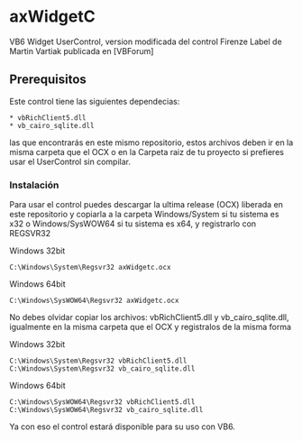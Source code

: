 # axWidgetC
VB6 Widget UserControl, version modificada del control Firenze Label de Martin Vartiak publicada en [VBForum]

## Prerequisitos

Este control tiene las siguientes dependecias:
```
* vbRichClient5.dll
* vb_cairo_sqlite.dll
```
las que encontrarás en este mismo repositorio, estos archivos deben ir en la misma carpeta que el OCX o en la Carpeta raiz de tu proyecto si prefieres usar el UserControl sin compilar.

### Instalación

Para usar el control puedes descargar la ultima release (OCX) liberada en este repositorio y copiarla a la carpeta Windows/System si tu sistema es x32 o Windows/SysWOW64 si tu sistema es x64, y registrarlo con REGSVR32

Windows 32bit
```
C:\Windows\System\Regsvr32 axWidgetc.ocx
```

Windows 64bit
```
C:\Windows\SysWOW64\Regsvr32 axWidgetc.ocx
```

No debes olvidar copiar los archivos: vbRichClient5.dll y vb_cairo_sqlite.dll, igualmente en la misma carpeta que el OCX y registralos de la misma forma

Windows 32bit
```
C:\Windows\System\Regsvr32 vbRichClient5.dll
C:\Windows\System\Regsvr32 vb_cairo_sqlite.dll
```

Windows 64bit
```
C:\Windows\SysWOW64\Regsvr32 vbRichClient5.dll
C:\Windows\SysWOW64\Regsvr32 vb_cairo_sqlite.dll
```

Ya con eso el control estará disponible para su uso con VB6.


